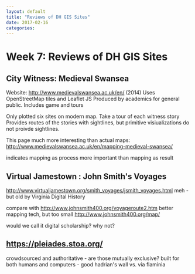 ```yaml
---
layout: default
title: "Reviews of DH GIS Sites"
date: 2017-02-16
categories:
---
```


# Week 7: Reviews of DH GIS Sites

<!-- They may be defunct, overly technical, totally confusing, or kind of awesome. Be prepared to highlight for everyone else the intriguing and questionable features of the sites you explored.
How does mapping/GIS figure into the project? Is it necessary?
What kind of data is being used? Where is it from? Is it accessible or reusable?
How much does the design of the site matter in taking it seriously?
How would you rate its usability? -->

## City Witness: Medieval Swansea

Website: http://www.medievalswansea.ac.uk/en/ (2014)
Uses OpenStreetMap tiles and Leaflet JS
Produced by academics for general public. Includes game and tours

Only plotted six sites on modern map.
Take a tour of each witness story
Provides routes of the stories with sightlines, but primitive visiualizations do not proivde sightlines.


This page much more interesting than actual maps: http://www.medievalswansea.ac.uk/en/mapping-medieval-swansea/

indicates mapping as process more important than mapping as result


## Virtual Jamestown : John Smith's Voyages
http://www.virtualjamestown.org/smith_voyages/jsmith_voyages.html
meh - but old
by Virginia Digital History

compare with http://www.johnsmith400.org/voyageroute2.htm
better mapping tech, but too small
http://www.johnsmith400.org/map/

would we call it digital scholarship? why not?

## https://pleiades.stoa.org/

crowdsourced and authoritative - are those mutually exclusive?
built for both humans and computers - good
hadrian's wall vs. via flaminia
